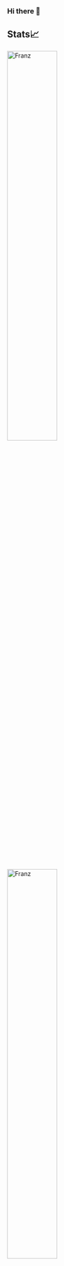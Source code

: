 ### Hi there 👋

## Stats📈
<p align="start">
  <img width="48%" src="https://github-readme-stats.vercel.app/api?username=frantanius&show_icons=true&theme=dracula&title_color=61dafb&text_color=ffffff&bg_color=20232a&locale=en&hide_border=true&icon_color=61dafb" alt="Franz" />
</p>
<p>
   <img width="48%" src="https://github-readme-streak-stats.herokuapp.com?user=frantanius&theme=react&hide_border=true" alt="Franz" />
</p>

<!--
**frantanius/frantanius** is a ✨ _special_ ✨ repository because its `README.md` (this file) appears on your GitHub profile.

Here are some ideas to get you started:

- 🔭 I’m currently working on ...
- 🌱 I’m currently learning ...
- 👯 I’m looking to collaborate on ...
- 🤔 I’m looking for help with ...
- 💬 Ask me about ...
- 📫 How to reach me: ...
- 😄 Pronouns: ...
- ⚡ Fun fact: ...
-->
